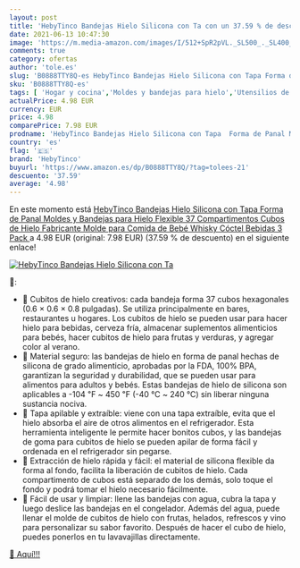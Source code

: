 ```yaml
---
layout: post
title: 'HebyTinco Bandejas Hielo Silicona con Ta con un 37.59 % de descuento'
date: 2021-06-13 10:47:30
image: 'https://m.media-amazon.com/images/I/512+SpR2pVL._SL500_._SL400_.jpg'
comments: true
category: ofertas
author: 'tole.es'
slug: 'B0888TTY8Q-es HebyTinco Bandejas Hielo Silicona con Tapa Forma de Panal...'
sku: 'B0888TTY8Q-es'
tags: [ 'Hogar y cocina','Moldes y bandejas para hielo','Utensilios de bar','Utensilios de cocina','bebé','hebytinco', ]
actualPrice: 4.98 EUR
currency: EUR
price: 4.98
comparePrice: 7.98 EUR
prodname: 'HebyTinco Bandejas Hielo Silicona con Tapa  Forma de Panal Moldes y Bandejas para Hielo Flexible  37 Compartimentos  Cubos de Hielo Fabricante Molde para Comida de Bebé Whisky Cóctel Bebidas  3 Pack '
country: 'es'
flag: '🇪🇸'
brand: 'HebyTinco'
buyurl: 'https://www.amazon.es/dp/B0888TTY8Q/?tag=tolees-21'
descuento: '37.59'
average: '4.98'
---
```


En este momento está [HebyTinco Bandejas Hielo Silicona con Tapa  Forma de Panal Moldes y Bandejas para Hielo Flexible  37 Compartimentos  Cubos de Hielo Fabricante Molde para Comida de Bebé Whisky Cóctel Bebidas  3 Pack ](https://www.amazon.es/dp/B0888TTY8Q/?tag=tolees-21) a 4.98 EUR (original: 7.98 EUR) (37.59 %  de descuento) en el siguiente enlace!

[![HebyTinco Bandejas Hielo Silicona con Ta](https://m.media-amazon.com/images/I/512+SpR2pVL._SL500_._SL400_.jpg)](https://www.amazon.es/dp/B0888TTY8Q/?tag=tolees-21)

🔎:

- 🍹 Cubitos de hielo creativos: cada bandeja forma 37 cubos hexagonales (0.6 × 0.6 × 0.8 pulgadas). Se utiliza principalmente en bares, restaurantes u hogares. Los cubitos de hielo se pueden usar para hacer hielo para bebidas, cerveza fría, almacenar suplementos alimenticios para bebés, hacer cubitos de hielo para frutas y verduras, y agregar color al verano.
- 🍹 Material seguro: las bandejas de hielo en forma de panal hechas de silicona de grado alimenticio, aprobadas por la FDA, 100% BPA, garantizan la seguridad y durabilidad, que se pueden usar para alimentos para adultos y bebés. Estas bandejas de hielo de silicona son aplicables a -104 ℉ ~ 450 ℉ (-40 ℃ ~ 240 ℃) sin liberar ninguna sustancia nociva.
- 🍹 Tapa apilable y extraíble: viene con una tapa extraíble, evita que el hielo absorba el aire de otros alimentos en el refrigerador. Esta herramienta inteligente le permite hacer bonitos cubos, y las bandejas de goma para cubitos de hielo se pueden apilar de forma fácil y ordenada en el refrigerador sin pegarse.
- 🍹 Extracción de hielo rápida y fácil: el material de silicona flexible da forma al fondo, facilita la liberación de cubitos de hielo. Cada compartimento de cubos está separado de los demás, solo toque el fondo y podrá tomar el hielo necesario fácilmente.
- 🍹 Fácil de usar y limpiar: llene las bandejas con agua, cubra la tapa y luego deslice las bandejas en el congelador. Además del agua, puede llenar el molde de cubitos de hielo con frutas, helados, refrescos y vino para personalizar su sabor favorito. Después de hacer el cubo de hielo, puedes ponerlos en tu lavavajillas directamente.

[🛒 Aquí!!!](https://www.amazon.es/dp/B0888TTY8Q/?tag=tolees-21)
